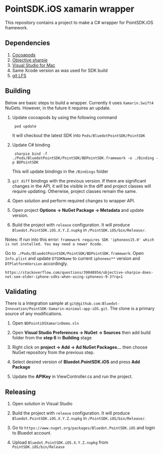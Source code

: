 # PointSDK.iOS xamarin wrapper
This repository contains a project to make a C# wrapper for PointSDK.iOS framework.

## Dependencies
1. [Cocoapods](https://cocoapods.org)
2. [Objective sharpie](https://docs.microsoft.com/en-us/xamarin/cross-platform/macios/binding/objective-sharpie/)
3. [Visual Studio for Mac](https://visualstudio.microsoft.com/vs/mac/)
4. Same Xcode version as was used for SDK build
5. [git LFS](https://git-lfs.github.com)

## Building
Below are basic steps to build a wrapper. Currently it uses `Xamarin.Swift4` NuGets. However, in the future it requires an update.

1. Update cocoapods by using the following command
    
        pod update

    It will checkout the latest SDK into `Pods/BluedotPointSDK/PointSDK`

2. Update C# binding

        sharpie bind -f ./Pods/BluedotPointSDK/PointSDK/BDPointSDK.framework -o ./Binding -p BDPointSDK

    This will update bindings in the `/Bindings` folder

3. `git diff` bindings with the previous version. If there are significant changes in the API, it will be visible in the diff and project classes will require updating. Otherwise, project classes remain the same.

4. Open solution and perform required changes to wrapper API.

5. Open project **Options -> NuGet Package -> Metadata** and update version.

6. Build the project with `release` configuration. It will produce `Bluedot.PointSDK.iOS.X.Y.Z.nupkg` in `/PointSDK.iOS/bin/Release/`.

Notes: If run into this error: 
`framework requires SDK 'iphoneos15.0' which is not installed. You may need a newer Xcode.`

Go to `./Pods/BluedotPointSDK/PointSDK/BDPointSDK.framework`. Open `Info.plist` and update `DTSDKName` to current `iphoneos**` version and `DTPlatformVersion` accordingly.

`https://stackoverflow.com/questions/39048954/objective-sharpie-does-not-see-older-iphone-sdks-when-using-iphoneos-9-3?rq=1`

## Validating
There is a Integration sample at `git@github.com:Bluedot-Innovation/PointSDK-Xamarin-minimal-app-iOS.git`. The clone is a primary source of any modifications.

1. Open `BDPointiOSXamarinDemo.sln`

2. Open **Visual Studio Preferences -> NuGet -> Sources** then add build folder from the **step 6** in **Building** stage

3. Right click on **project -> Add -> Ad NuGet Packages...** then choose NuGet repository from the previous step.

4. Select desired version of **Bluedot.PointSDK.iOS** and press **Add Package**

5. Update the **APIKey** in ViewController.cs and run the project.

## Releasing

1. Open solution in Visual Studio

2. Build the project with `release` configuration. It will produce `Bluedot.PointSDK.iOS.X.Y.Z.nupkg` in `/PointSDK.iOS/bin/Release/`.

3. Go to `https://www.nuget.org/packages/Bluedot.PointSDK.iOS` and login to Bluedot account.

4. Upload `Bluedot.PointSDK.iOS.X.Y.Z.nupkg` from `PointSDK.iOS/bin/Release`